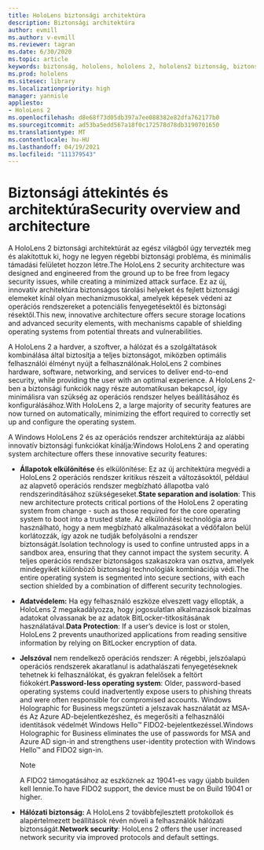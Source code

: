 ```yaml
---
title: HoloLens biztonsági architektúra
description: Biztonsági architektúra
author: evmill
ms.author: v-evmill
ms.reviewer: tagran
ms.date: 6/30/2020
ms.topic: article
keywords: biztonság, hololens, hololens 2, hololens2 biztonság, biztonsági áttekintés, biztonsági architektúra, architektúra, hololens 2 architektúra
ms.prod: hololens
ms.sitesec: library
ms.localizationpriority: high
manager: yannisle
appliesto:
- HoloLens 2
ms.openlocfilehash: d8e68f73d05db397a7ee088382e82dfa762177b0
ms.sourcegitcommit: ad53ba5edd567a18f0c172578d78db3190701650
ms.translationtype: MT
ms.contentlocale: hu-HU
ms.lasthandoff: 04/19/2021
ms.locfileid: "111379543"
---
```

# <a name="security-overview-and-architecture"></a><span data-ttu-id="d36eb-104">Biztonsági áttekintés és architektúra</span><span class="sxs-lookup"><span data-stu-id="d36eb-104">Security overview and architecture</span></span>

<span data-ttu-id="d36eb-105">A HoloLens 2 biztonsági architektúrát az egész világból úgy tervezték meg és alakítottuk ki, hogy ne legyen régebbi biztonsági probléma, és minimális támadási felületet hozzon létre.</span><span class="sxs-lookup"><span data-stu-id="d36eb-105">The HoloLens 2 security architecture was designed and engineered from the ground up to be free from legacy security issues, while creating a minimized attack surface.</span></span> <span data-ttu-id="d36eb-106">Ez az új, innovatív architektúra biztonságos tárolási helyeket és fejlett biztonsági elemeket kínál olyan mechanizmusokkal, amelyek képesek védeni az operációs rendszereket a potenciális fenyegetésektől és biztonsági résektől.</span><span class="sxs-lookup"><span data-stu-id="d36eb-106">This new, innovative architecture offers secure storage locations and advanced security elements, with mechanisms capable of shielding operating systems from potential threats and vulnerabilities.</span></span>

<span data-ttu-id="d36eb-107">A HoloLens 2 a hardver, a szoftver, a hálózat és a szolgáltatások kombinálása által biztosítja a teljes biztonságot, miközben optimális felhasználói élményt nyújt a felhasználónak.</span><span class="sxs-lookup"><span data-stu-id="d36eb-107">HoloLens 2 combines hardware, software, networking, and services to deliver end-to-end security, while providing the user with an optimal experience.</span></span> <span data-ttu-id="d36eb-108">A HoloLens 2-ben a biztonsági funkciók nagy része automatikusan bekapcsol, így minimálisra van szükség az operációs rendszer helyes beállításához és konfigurálásához.</span><span class="sxs-lookup"><span data-stu-id="d36eb-108">With HoloLens 2, a large majority of security features are now turned on automatically, minimizing the effort required to correctly set up and configure the operating system.</span></span>

<span data-ttu-id="d36eb-109">A Windows HoloLens 2 és az operációs rendszer architektúrája az alábbi innovatív biztonsági funkciókat kínálja:</span><span class="sxs-lookup"><span data-stu-id="d36eb-109">Windows HoloLens 2 and operating system architecture offers these innovative security features:</span></span>

  * <span data-ttu-id="d36eb-110">**Állapotok elkülönítése** és elkülönítése: Ez az új architektúra megvédi a HoloLens 2 operációs rendszer kritikus részeit a változásoktól, például az alapvető operációs rendszer megbízható állapotba való rendszerindításához szükségeseket.</span><span class="sxs-lookup"><span data-stu-id="d36eb-110">**State separation and isolation**:  This new architecture protects critical portions of the HoloLens 2 operating system from change - such as those required for the core operating system to boot into a trusted state.</span></span> <span data-ttu-id="d36eb-111">Az elkülönítési technológia arra használható, hogy a nem megbízható alkalmazásokat a védőfalon belül korlátozzák, így azok ne tudják befolyásolni a rendszer biztonságát.</span><span class="sxs-lookup"><span data-stu-id="d36eb-111">Isolation technology is used to confine untrusted apps in a sandbox area, ensuring that they cannot impact the system security.</span></span> <span data-ttu-id="d36eb-112">A teljes operációs rendszer biztonságos szakaszokra van osztva, amelyek mindegyikét különböző biztonsági technológiák kombinációja védi.</span><span class="sxs-lookup"><span data-stu-id="d36eb-112">The entire operating system is segmented into secure sections, with each section shielded by a combination of different security technologies.</span></span>
  
  * <span data-ttu-id="d36eb-113">**Adatvédelem:** Ha egy felhasználó eszköze elveszett vagy ellopták, a HoloLens 2 megakadályozza, hogy jogosulatlan alkalmazások bizalmas adatokat olvassanak be az adatok BitLocker-titkosításának használatával.</span><span class="sxs-lookup"><span data-stu-id="d36eb-113">**Data Protection**: If a user’s device is lost or stolen, HoloLens 2 prevents unauthorized applications from reading sensitive information by relying on BitLocker encryption of data.</span></span> 
  
  * <span data-ttu-id="d36eb-114">**Jelszóval** nem rendelkező operációs rendszer: A régebbi, jelszóalapú operációs rendszerek akaratlanul is adathalászati fenyegetéseknek tehetnek ki felhasználókat, és gyakran felelősek a feltört fiókokért.</span><span class="sxs-lookup"><span data-stu-id="d36eb-114">**Password-less operating system**:  Older, password-based operating systems could inadvertently expose users to phishing threats and were often responsible for compromised accounts.</span></span> <span data-ttu-id="d36eb-115">Windows Holographic for Business megszünteti a jelszavak használatát az MSA- és Az Azure AD-bejelentkezéshez, és megerősíti a felhasználói identitások védelmét Windows Hello™ FIDO2-bejelentkezéssel.</span><span class="sxs-lookup"><span data-stu-id="d36eb-115">Windows Holographic for Business eliminates the use of passwords for MSA and Azure AD sign-in and strengthens user-identity protection with Windows Hello™ and FIDO2 sign-in.</span></span> 
  
    > [!NOTE]
    > <span data-ttu-id="d36eb-116">A FIDO2 támogatásához az eszköznek az 19041-es vagy újabb builden kell lennie.</span><span class="sxs-lookup"><span data-stu-id="d36eb-116">To have FIDO2 support, the device must be on Build 19041 or higher.</span></span> 

  * <span data-ttu-id="d36eb-117">**Hálózati biztonság:** A HoloLens 2 továbbfejlesztett protokollok és alapértelmezett beállítások révén növeli a felhasználók hálózati biztonságát.</span><span class="sxs-lookup"><span data-stu-id="d36eb-117">**Network security**: HoloLens 2 offers the user increased network security via improved protocols and default settings.</span></span>
